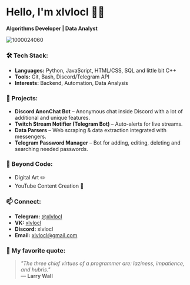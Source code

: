 # Hello, I'm xlvlocl 👨‍💻

**Algorithms Developer | Data Analyst** 

![1000024060](https://github.com/user-attachments/assets/7a00a486-07e0-4bef-ad66-a11e429d812b)

### 🛠️ Tech Stack:
- **Languages:** Python, JavaScript, HTML/CSS, SQL and little bit C++
- **Tools:** Git, Bash, Discord/Telegram API
- **Interests:** Backend, Automation, Data Analysis

### 🚀 Projects:
- **Discord AnonChat Bot** – Anonymous chat inside Discord with a lot of additional and unique features.
- **Twitch Stream Notifier (Telegram Bot)** – Auto-alerts for live streams. 
- **Data Parsers** – Web scraping & data extraction integrated with messengers. 
- **Telegram Password Manager** – Bot for adding, editing, deleting and searching needed passwords. 

### 🎨 Beyond Code:
- Digital Art ✏️  
- YouTube Content Creation 🎥

### 📫 Connect:
- **Telegram:** [@xlvlocl](https://t.me/xlvlocl)  
- **VK:** [xlvlocl](https://vk.com/xlvlocl)  
- **Discord:** xlvlocl  
- **Email:** [xlvlocl@gmail.com](mailto:xlvlocl@gmail.com)  

### 💬 My favorite quote:  
> *"The three chief virtues of a programmer are: laziness, impatience, and hubris."*  
> — **Larry Wall**  
